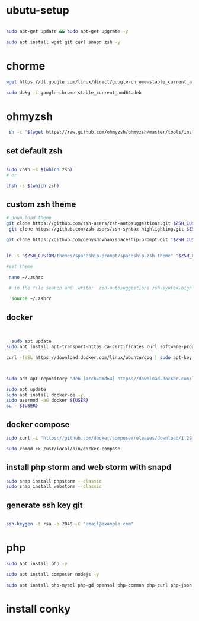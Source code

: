 # ubutu-setup

```bash 

sudo apt-get update && sudo apt-get upgrate -y

sudo apt install wget git curl snapd zsh -y

```

# chorme

``` bash
wget https://dl.google.com/linux/direct/google-chrome-stable_current_amd64.deb

sudo dpkg -i google-chrome-stable_current_amd64.deb

```

# ohmyzsh

 ```bash 
  sh -c "$(wget https://raw.github.com/ohmyzsh/ohmyzsh/master/tools/install.sh -O -)"

 ```
## set default zsh 
```bash 

sudo chsh -s $(which zsh)
# or 

chsh -s $(which zsh)

```
## custom zsh theme 

```bash 
# down load theme 
git clone https://github.com/zsh-users/zsh-autosuggestions.git $ZSH_CUSTOM/plugins/zsh-autosuggestions && 
 git clone https://github.com/zsh-users/zsh-syntax-highlighting.git $ZSH_CUSTOM/plugins/zsh-syntax-highlighting

git clone https://github.com/denysdovhan/spaceship-prompt.git "$ZSH_CUSTOM/themes/spaceship-prompt" --depth=1


ln -s "$ZSH_CUSTOM/themes/spaceship-prompt/spaceship.zsh-theme" "$ZSH_CUSTOM/themes/spaceship.zsh-theme" 

#set theme

 nano ~/.zshrc

 # in the file search and  write:  zsh-autosuggestions zsh-syntax-highlighting => to plugin , spaceship => to theme name

  source ~/.zshrc

```
 

  ## docker
```bash 


  sudo apt update
sudo apt install apt-transport-https ca-certificates curl software-properties-common -y

curl -fsSL https://download.docker.com/linux/ubuntu/gpg | sudo apt-key add -



sudo add-apt-repository "deb [arch=amd64] https://download.docker.com/linux/ubuntu bionic stable"

sudo apt update
sudo apt install docker-ce -y
sudo usermod -aG docker ${USER}
su - ${USER}
```

## docker compose


```bash 
sudo curl -L "https://github.com/docker/compose/releases/download/1.29.1/docker-compose-$(uname -s)-$(uname -m)" -o /usr/local/bin/docker-compose

sudo chmod +x /usr/local/bin/docker-compose

```


## install php storm and web storm with snapd


```bash 
sudo snap install phpstorm --classic
sudo snap install webstorm --classic

``` 

## generate ssh key git
```bash 

ssh-keygen -t rsa -b 2048 -C "email@example.com"

```
# php 
``` bash 
sudo apt install php -y

sudo apt install composer nodejs -y

sudo apt install php-mysql php-gd openssl php-common php-curl php-json php-mbstring php-mysql php-xml php-zip

```

# install conky
